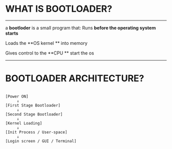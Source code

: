 # WHAT IS BOOTLOADER?
---
a **bootloder** is a small program that:
Runs **before the operating system starts**

Loads the **OS kernel ** into memory 

Gives control to the **CPU ** start the os

 ---


#  BOOTLOADER ARCHITECTURE?
```text

[Power ON]
     ↓
[First Stage Bootloader]
     ↓
[Second Stage Bootloader]
     ↓
[Kernel Loading]
     ↓
[Init Process / User-space]
     ↓
[Login screen / GUI / Terminal]
